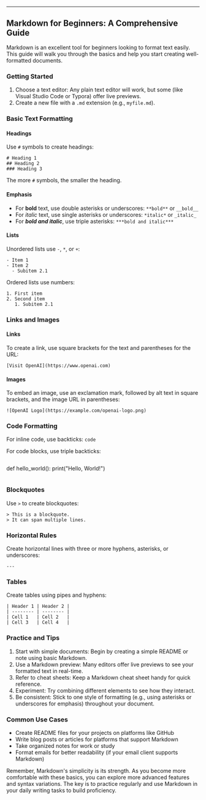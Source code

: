 

# 

---

## Markdown for Beginners: A Comprehensive Guide

Markdown is an excellent tool for beginners looking to format text easily. This guide will walk you through the basics and help you start creating well-formatted documents.

### Getting Started

1. Choose a text editor: Any plain text editor will work, but some (like Visual Studio Code or Typora) offer live previews.
2. Create a new file with a `.md` extension (e.g., `myfile.md`).

### Basic Text Formatting

#### Headings

Use `#` symbols to create headings:

```
# Heading 1
## Heading 2
### Heading 3
```

The more `#` symbols, the smaller the heading.

#### Emphasis

- For **bold** text, use double asterisks or underscores: `**bold**` or `__bold__`
- For *italic* text, use single asterisks or underscores: `*italic*` or `_italic_`
- For ***bold and italic***, use triple asterisks: `***bold and italic***`


#### Lists

Unordered lists use `-`, `*`, or `+`:

```
- Item 1
- Item 2
  - Subitem 2.1
```

Ordered lists use numbers:

```
1. First item
2. Second item
   1. Subitem 2.1
```


### Links and Images

#### Links

To create a link, use square brackets for the text and parentheses for the URL:

```
[Visit OpenAI](https://www.openai.com)
```


#### Images

To embed an image, use an exclamation mark, followed by alt text in square brackets, and the image URL in parentheses:

```
![OpenAI Logo](https://example.com/openai-logo.png)
```


### Code Formatting

For inline code, use backticks: ```code```

For code blocks, use triple backticks:

```
```

def hello_world():
print("Hello, World!")

```
```


### Blockquotes

Use `>` to create blockquotes:

```
> This is a blockquote.
> It can span multiple lines.
```


### Horizontal Rules

Create horizontal lines with three or more hyphens, asterisks, or underscores:

```
---
```


### Tables

Create tables using pipes and hyphens:

```
| Header 1 | Header 2 |
| -------- | -------- |
| Cell 1   | Cell 2   |
| Cell 3   | Cell 4   |
```


### Practice and Tips

1. Start with simple documents: Begin by creating a simple README or note using basic Markdown.
2. Use a Markdown preview: Many editors offer live previews to see your formatted text in real-time.
3. Refer to cheat sheets: Keep a Markdown cheat sheet handy for quick reference.
4. Experiment: Try combining different elements to see how they interact.
5. Be consistent: Stick to one style of formatting (e.g., using asterisks or underscores for emphasis) throughout your document.

### Common Use Cases

- Create README files for your projects on platforms like GitHub
- Write blog posts or articles for platforms that support Markdown
- Take organized notes for work or study
- Format emails for better readability (if your email client supports Markdown)

Remember, Markdown's simplicity is its strength. As you become more comfortable with these basics, you can explore more advanced features and syntax variations. The key is to practice regularly and use Markdown in your daily writing tasks to build proficiency.

